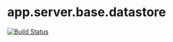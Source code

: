 # app.server.base.datastore
[![Build Status](https://travis-ci.org/bigspotteddog/app.server.base.datastore.svg)](https://travis-ci.org/bigspotteddog/app.server.base.datastore)
